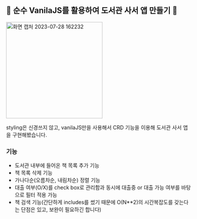## 📖 순수 VanilaJS를 활용하여 도서관 사서 앱 만들기 📖
<img width="262" alt="화면 캡처 2023-07-28 162232" src="https://github.com/0715yk/dom_library/assets/68838884/afe20be2-75dc-438b-87d3-d14c68f02cdf">

styling은 신경쓰지 않고, vanilaJS만을 사용해서 CRD 기능을 이용해 도서관 사서 앱을 구현해봤습니다.

### 기능
- 도서관 내부에 들어온 책 목록 추가 기능
- 책 목록 삭제 기능
- 가나다순(오름차순, 내림차순) 정렬 기능
- 대출 여부(O/X)를 check box로 관리함과 동시에 대출중 or 대출 가능 여부를 바탕으로 필터 적용 가능
- 책 검색 기능(간단하게 includes를 썼기 때문에 O(N**2)의 시간복잡도를 갖는다는 단점은 있고, 보완이 필요하긴 합니다)
